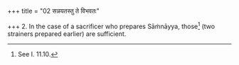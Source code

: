 +++
title = "02 सन्नयतस्तु ते विभवतः"

+++
2. In the case of a sacrificer who prepares Sāṁnāyya, those[^1] (two strainers prepared earlier) are sufficient.  

[^1]: See I. 11.10.
